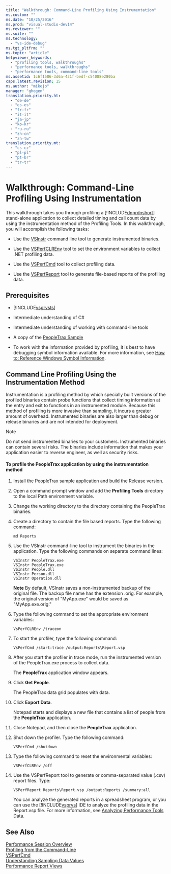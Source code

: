 ```yaml
---
title: "Walkthrough: Command-Line Profiling Using Instrumentation"
ms.custom: ""
ms.date: "10/25/2016"
ms.prod: "visual-studio-dev14"
ms.reviewer: ""
ms.suite: ""
ms.technology: 
  - "vs-ide-debug"
ms.tgt_pltfrm: ""
ms.topic: "article"
helpviewer_keywords: 
  - "profiling tools, walkthroughs"
  - "performance tools, walkthroughs"
  - "performance tools, command-line tools"
ms.assetid: 1c6f1586-3d6a-431f-bedf-c54088e280ba
caps.latest.revision: 15
ms.author: "mikejo"
manager: "ghogen"
translation.priority.ht: 
  - "de-de"
  - "es-es"
  - "fr-fr"
  - "it-it"
  - "ja-jp"
  - "ko-kr"
  - "ru-ru"
  - "zh-cn"
  - "zh-tw"
translation.priority.mt: 
  - "cs-cz"
  - "pl-pl"
  - "pt-br"
  - "tr-tr"
---
```

# Walkthrough: Command-Line Profiling Using Instrumentation
This walkthrough takes you through profiling a [!INCLUDE[dnprdnshort](../code-quality/includes/dnprdnshort_md.md)] stand-alone application to collect detailed timing and call count data by using the instrumentation method of the Profiling Tools. In this walkthrough, you will accomplish the following tasks:  
  
-   Use the [VSInstr](../profiling/vsinstr.md) command line tool to generate instrumented binaries.  
  
-   Use the [VSPerfCLREnv](../profiling/vsperfclrenv.md) tool to set the environment variables to collect .NET profiling data.  
  
-   Use the [VSPerfCmd](../profiling/vsperfcmd.md) tool to collect profiling data.  
  
-   Use the [VSPerfReport](../profiling/vsperfreport.md) tool to generate file-based reports of the profiling data.  
  
## Prerequisites  
  
-   [!INCLUDE[vsprvsts](../code-quality/includes/vsprvsts_md.md)]  
  
-   Intermediate understanding of C#  
  
-   Intermediate understanding of working with command-line tools  
  
-   A copy of the [PeopleTrax Sample](../profiling/peopletrax-sample--profiling-tools-.md)  
  
-   To work with the information provided by profiling, it is best to have debugging symbol information available. For more information, see [How to: Reference Windows Symbol Information](../profiling/how-to--reference-windows-symbol-information.md).  
  
## Command Line Profiling Using the Instrumentation Method  
 Instrumentation is a profiling method by which specially built versions of the profiled binaries contain probe functions that collect timing information at the entry and exit to functions in an instrumented module. Because this method of profiling is more invasive than sampling, it incurs a greater amount of overhead. Instrumented binaries are also larger than debug or release binaries and are not intended for deployment.  
  
> [!NOTE]
>  Do not send instrumented binaries to your customers. Instrumented binaries can contain several risks. The binaries include information that makes your application easier to reverse engineer, as well as security risks.  
  
#### To profile the PeopleTrax application by using the instrumentation method  
  
1.  Install the PeopleTrax sample application and build the Release version.  
  
2.  Open a command prompt window and add the **Profiling Tools** directory to the local Path environment variable.  
  
3.  Change the working directory to the directory containing the PeopleTrax binaries.  
  
4.  Create a directory to contain the file based reports. Type the following command:  
  
    ```  
    md Reports  
    ```  
  
5.  Use the VSInstr command-line tool to instrument the binaries in the application. Type the following commands on separate command lines:  
  
    ```  
    VSInstr PeopleTrax.exe  
    VSInstr PeopleTrax.exe  
    VSInstr People.dll  
    VSInstr Person.dll  
    VSInstr Operation.dll  
    ```  
  
     **Note** By default, VSInstr saves a non-instrumented backup of the original file. The backup file name has the extension .orig. For example, the original version of "MyApp.exe" would be saved as "MyApp.exe.orig."  
  
6.  Type the following command to set the appropriate environment variables:  
  
    ```  
    VsPerfCLREnv /traceon  
    ```  
  
7.  To start the profiler, type the following command:  
  
    ```  
    VsPerfCmd /start:trace /output:Reports\Report.vsp  
    ```  
  
8.  After you start the profiler in trace mode, run the instrumented version of the PeopleTrax.exe process to collect data.  
  
     The **PeopleTrax** application window appears.  
  
9. Click **Get People**.  
  
     The PeopleTrax data grid populates with data.  
  
10. Click **Export Data**.  
  
     Notepad starts and displays a new file that contains a list of people from the **PeopleTrax** application.  
  
11. Close Notepad, and then close the **PeopleTrax** application.  
  
12. Shut down the profiler. Type the following command:  
  
    ```  
    VSPerfCmd /shutdown  
    ```  
  
13. Type the following command to reset the environmental variables:  
  
    ```  
    VSPerfCLREnv /off  
    ```  
  
14. Use the VSPerfReport tool to generate or comma-separated value (.csv) report files. Type:  
  
    ```  
    VSPerfReport Reports\Report.vsp /output:Reports /summary:all  
    ```  
  
     You can analyze the generated reports in a spreadsheet program, or you can use the [!INCLUDE[vsprvs](../code-quality/includes/vsprvs_md.md)] IDE to analyze the profiling data in the Report.vsp file. For more information, see [Analyzing Performance Tools Data](../profiling/analyzing-performance-tools-data.md).  
  
## See Also  
 [Performance Session Overview](../profiling/performance-session-overview.md)   
 [Profiling from the Command-Line](../profiling/using-the-profiling-tools-from-the-command-line.md)   
 [VSPerfCmd](../profiling/vsperfcmd.md)   
 [Understanding Sampling Data Values](../profiling/understanding-sampling-data-values.md)   
 [Performance Report Views](../profiling/performance-report-views.md)